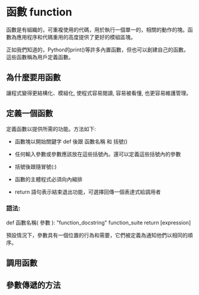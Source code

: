 # 函數 function

函數是有組織的，可重複使用的代碼，用於執行一個單一的，相關的動作的塊。函數為應用程序和代碼重用的高度提供了更好的模組區塊。

正如我們知道的，Python的print()等許多內置函數，但也可以創建自己的函數。這些函數稱為用戶定義函數。

## 為什麼要用函數

讓程式變得更結構化、模組化, 使程式容易閱讀, 容易被看懂, 也更容易維護管理。

## 定義一個函數

定義函數以提供所需的功能。方法如下:

- 函數塊以開始關鍵字 def 後跟 函數名稱 和 括號()

- 任何輸入參數或參數應該放在這些括號內。還可以定義這些括號內的參數

- 括號後跟隨冒號(:)

- 函數的主體程式必須向內縮排

- return 語句表示結束退出功能，可選擇回傳一個表達式給調用者

### 語法:

  def 函數名稱( 參數 ):
     "function_docstring"
     function_suite
     return [expression]
     
預設情況下，參數具有一個位置的行為和需要，它們被定義為通知他們以相同的順序。

## 調用函數


## 參數傳遞的方法
